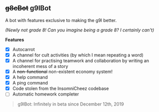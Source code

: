 ## ~~g8cBot~~ g9lBot
A bot with features exclusive to making the g9l better.

*(Newly not grade 8! Can you imagine being a grade 8? I certainly can't)*


**Features**

 - [x] Autocarrot
 - [x] A channel for cult activities (by which I mean repeating a word)
 - [x] A channel for practising teamwork and collaboration by writing an incoherent mess of a story
 - [x] A ~~non-functional~~ non-existent economy system!
 - [x] A help command
 - [x] A ping command
 - [x] Code stolen from the InsomniCheez codebase
 - [ ] Automatic homework completer

> g9lBot: Infinitely in beta since December 12th, 2019
